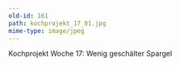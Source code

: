```yaml
---
old-id: 161
path: kochprojekt_17_01.jpg
mime-type: image/jpeg
---
```

Kochprojekt Woche 17:
Wenig geschälter Spargel
